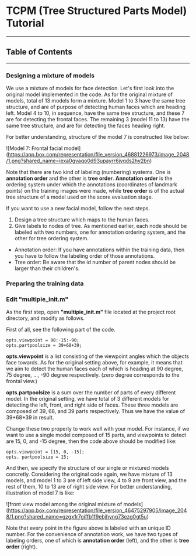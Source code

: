 # TCPM (Tree Structured Parts Model) Tutorial


----

## Table of Contents

----

### Designing a mixture of models

We use a mixture of models for face detection. Let's first look into the original model implemented in the code. As for the original mixture of models, total of 13 models form a mixture. Model 1 to 3 have the same tree structure, and are of purpose of detecting human faces which are heading left. Model 4 to 10, in sequence, have the same tree structure, and these 7 are for detecting the frontal faces. The remaining 3 (model 11 to 13) have the same tree structure, and are for detecting the faces heading right.

For better understanding, structure of the model 7 is constructed like below:

![Model 7: Frontal facial model]
(https://app.box.com/representation/file_version_46881226973/image_2048/1.png?shared_name=iexa0gvaqo0d93upayrr6jyqds2hy2bn)

Note that there are two kind of labeling (numbering) systems. One is **annotation order** and the other is **tree order**. **Annotation order** is the ordering system under which the annotations (coordinates of landmark points) on the training images were made, while **tree order** is of the actual tree structure of a model used on the score evaluation stage.

If you want to use a new facial model, follow the next steps.

1) Design a tree structure which maps to the human faces.
2) Give labels to nodes of tree. As mentioned earlier, each node should be labeled with two numbers, one for annotation ordering system, and the other for tree ordering system.
* Annotation order: If you have annotations within the training data, then you have to follow the labeling order of those annotations.
* Tree order: Be aware that the id number of parent nodes should be larger than their children's.

### Preparing the training data


### Edit "multipie_init.m"

As the first step, open **"multipie_init.m"** file located at the project root directory, and modify as follows.

First of all, see the following part of the code.

    opts.viewpoint = 90:-15:-90;
    opts.partpoolsize = 39+68+39;

**opts.viewpoint** is a list consisting of the viewpoint angles which the objects face towards. As for the original setting above, for example, it means that we aim to detect the human faces each of which is heading at 90 degree, 75 degree, ..., -90 degree respectively. (zero degree corresponds to the frontal view.)

**opts.partpoolsize** is a sum over the number of parts of every different model. In the original setting, we have total of 3 different models for detecting the left, front, and right side of faces. These three models are composed of 39, 68, and 39 parts respectively. Thus we have the value of 39+68+39 in result.

Change these two properly to work well with your model. For instance, if we want to use a single model composed of 15 parts, and viewpoints to detect are 15, 0, and -15 degree, then the code above should be modified like:

    opts.viewpoint = [15, 0, -15];
    opts. partpoolsize = 15;

And then, we specify the structure of our single or mixtured models concretly. Considering the original code again, we have mixture of 13 models, and model 1 to 3 are of left side view, 4 to 9 are front view, and the rest of them, 10 to 13 are of right side view. For better understanding, illustration of model 7 is like:

![front view model among the original mixture of models]
(https://app.box.com/representation/file_version_46475297905/image_2048/1.png?shared_name=gzgx1r7gjffb1f9ebjhyng73ezg0gt5u)

Note that every point in the figure above is labeled with an unique ID number. For the convenience of annotation work, we have two types of labeling orders, one of which is **annotation order** (left), and the other is **tree order** (right).


